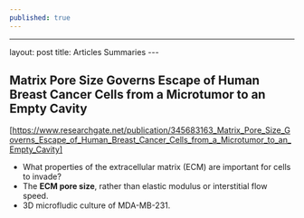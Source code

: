 ```yaml
---
published: true
---
```

--- 
layout: post
title: Articles Summaries ---
 
## Matrix Pore Size Governs Escape of Human Breast Cancer Cells from a Microtumor to an Empty Cavity

[https://www.researchgate.net/publication/345683163_Matrix_Pore_Size_Governs_Escape_of_Human_Breast_Cancer_Cells_from_a_Microtumor_to_an_Empty_Cavity]

- What properties of the extracellular matrix (ECM) are important for cells to invade?
- The **ECM pore size**, rather than elastic modulus or interstitial flow speed.
- 3D microfludic culture of MDA-MB-231.
